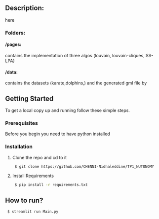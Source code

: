 <!-- GETTING STARTED -->
## Description:
here

### Folders:
#### /pages: 
contains the implementation of three algos (louvain, louvain-cliques, SS-LPA)
#### /data:
contains the datasets (karate,dolphins,) and the generated gml file by 

<!-- GETTING STARTED -->
## Getting Started

To get a local copy up and running follow these simple steps.

### Prerequisites

Before you begin you need to have python installed

### Installation

1. Clone the repo and cd to it
   ```sh
    $ git clone https://github.com/CHENNI-Nidhaleddine/TP1_NUTONOMY
   ```
2. Install Requirements 
   ```sh
    $ pip install -r requirements.txt 
   ```

## How to run?
   ```sh
    $ streamlit run Main.py 
   ```
